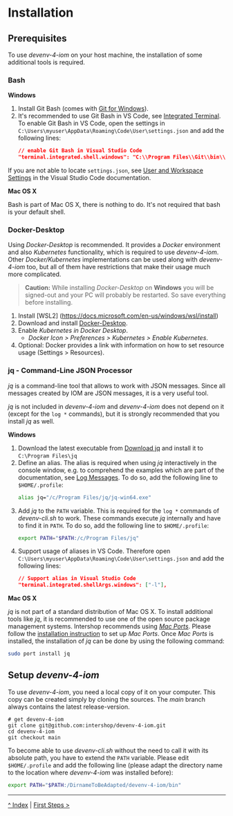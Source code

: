 # Installation
## Prerequisites
To use _devenv-4-iom_ on your host machine, the installation of some additional tools is required.

### Bash
**Windows**

1. Install Git Bash (comes with [Git for Windows](https://gitforwindows.org/)).
1. It's recommended to use Git Bash in VS Code, see [Integrated Terminal](https://code.visualstudio.com/docs/editor/integrated-terminal#_configuration). To enable Git Bash in VS Code, open the settings in `C:\Users\myuser\AppData\Roaming\Code\User\settings.json` and add the following lines:
   ```json
   // enable Git Bash in Visual Studio Code
   "terminal.integrated.shell.windows": "C:\\Program Files\\Git\\bin\\bash.exe"
   ```
If you are not able to locate `settings.json`, see [User and Workspace Settings](https://code.visualstudio.com/docs/getstarted/settings) in the Visual Studio Code documentation.

**Mac OS X**

Bash is part of Mac OS X, there is nothing to do. It's not required that bash is your default shell.

### Docker-Desktop
Using _Docker-Desktop_ is recommended. It provides a _Docker_ environment and also _Kubernetes_ functionality, which is required to use _devenv-4-iom_. Other _Docker/Kubernetes_ implementations can be used along with _devenv-4-iom_ too, but all of them have restrictions that make their usage much more complicated.

> **Caution:** While installing _Docker-Desktop_ on **Windows** you will be signed-out and your PC will probably be restarted. So save everything before installing.

1. Install [WSL2] (https://docs.microsoft.com/en-us/windows/wsl/install)
1. Download and install [Docker-Desktop](https://www.docker.com/products/docker-desktop).
1. Enable _Kubernetes in Docker Desktop_.
    - _Docker Icon > Preferences > Kubernetes > Enable Kubernetes_.
1. Optional: Docker provides a link with information on how to set resource usage (Settings > Resources).

### jq - Command-Line JSON Processor
_jq_ is a command-line tool that allows to work with JSON messages. Since all messages created by IOM are JSON messages, it is a very useful tool.

_jq_ is not included in _devenv-4-iom_ and _devenv-4-iom_ does not depend on it (except for the `log *` commands), but it is strongly recommended that you install _jq_ as well.

**Windows**

1. Download the latest executable from [Download jq](https://stedolan.github.io/jq/download) and install it to `C:\Program Files\jq`
1. Define an alias. The alias is required when using _jq_ interactively in the console window, e.g. to comprehend the examples which are part of the documentation, see [Log Messages](05_log_messages.md#jq). To do so, add the following line to `$HOME/.profile`:
    ```sh
    alias jq="/c/Program Files/jq/jq-win64.exe"
    ```
1. Add _jq_ to the `PATH` variable. This is required for the `log *` commands of _devenv-cli.sh_ to work. These commands execute _jq_ internally and have to find it in `PATH`. To do so, add the following line to `$HOME/.profile`:
    ```sh
    export PATH="$PATH:/c/Program Files/jq"
    ```
1. Support usage of aliases in VS Code. Therefore open `C:\Users\myuser\AppData\Roaming\Code\User\settings.json` and add the following lines:
    ```json
    // Support alias in Visual Studio Code
    "terminal.integrated.shellArgs.windows": ["-l"],
    ```

**Mac OS X**

_jq_ is not part of a standard distribution of Mac OS X. To install additional tools like _jq_, it is recommended to use one of the open source package management systems. Intershop recommends using [_Mac Ports_](https://www.macports.org/). Please follow the [installation instruction](https://www.macports.org/install.php) to set up _Mac Ports_. Once _Mac Ports_ is installed, the installation of _jq_ can be done by using the following command:
```sh
sudo port install jq
```

## <a name="setup_devenv"/>Setup _devenv-4-iom_
To use _devenv-4-iom_, you need a local copy of it on your computer. This copy can be created simply by cloning the sources. The _main_ branch always contains the latest release-version.

    # get devenv-4-iom
    git clone git@github.com:intershop/devenv-4-iom.git
    cd devenv-4-iom
    git checkout main

To become able to use _devenv-cli.sh_ without the need to call it with its absolute path, you have to extend the `PATH` variable. Please edit `$HOME/.profile` and add the following line (please adapt the directory name to the location where _devenv-4-iom_ was installed before):
```sh
export PATH="$PATH:/DirnameToBeAdapted/devenv-4-iom/bin"
```

---
[^ Index](../README.md) | [First Steps >](01_first_steps.md)
